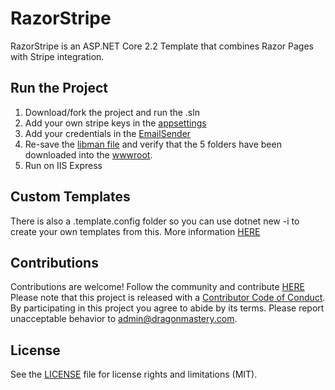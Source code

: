 ﻿# RazorStripe

RazorStripe is an ASP.NET Core 2.2 Template that combines Razor Pages with Stripe integration.

## Run the Project
1. Download/fork the project and run the .sln
2. Add your own stripe keys in the [appsettings](appsettings.json)
3. Add your credentials in the [EmailSender](/Services/EmailSender.cs)
4. Re-save the [libman file](libman.json) and verify that the 5 folders have been downloaded into the [wwwroot](/wwwroot).
5. Run on IIS Express

## Custom Templates
There is also a .template.config folder so you can use dotnet new -i to create your own templates from this. More information [HERE](https://docs.microsoft.com/en-us/dotnet/core/tools/custom-templates)

## Contributions
Contributions are welcome! Follow the community and contribute [HERE](https://discord.gg/6SAfBMc)
Please note that this project is released with a [Contributor Code of Conduct](CODE-OF-CONDUCT.md). By participating in this project you agree to abide by its terms.
Please report unacceptable behavior to admin@dragonmastery.com.
## License

See the [LICENSE](LICENSE.md) file for license rights and limitations (MIT).
